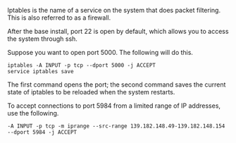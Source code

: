 Iptables is the name of a service on the system that does packet filtering.
This is also referred to as a firewall.

After the base install, port 22 is open by default,
which allows you to access the system through ssh.

Suppose you want to open port 5000.  The following will do this.

    iptables -A INPUT -p tcp --dport 5000 -j ACCEPT
    service iptables save
    
The first command opens the port; the second command saves the
current state of iptables to be reloaded when the system restarts.

To accept connections to port 5984 from a limited range of IP addresses,
use the following.

    -A INPUT -p tcp -m iprange --src-range 139.182.148.49-139.182.148.154 --dport 5984 -j ACCEPT
